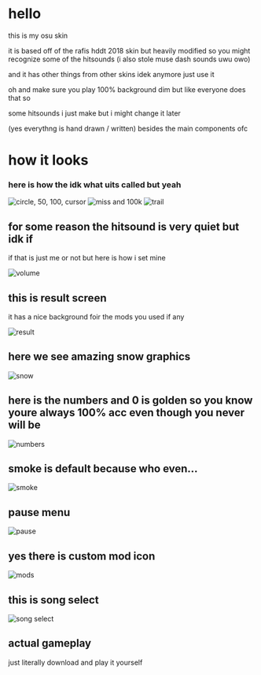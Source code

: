 # hello
this is my osu skin

it is based off of the rafis hddt 2018 skin but heavily modified so you might recognize some of the hitsounds (i also stole muse dash sounds uwu owo)

and it has other things from other skins idek anymore just use it

oh and make sure you play 100% background dim but like everyone does that so

some hitsounds i just make but i might change it later

(yes everythng is hand drawn / written) besides the main components ofc

# how it looks

### here is how the idk what uits called but yeah
![circle, 50, 100, cursor](https://github.com/cpuQ/skin/blob/main/2023-02-01%2017.28.28.png)
![miss and 100k](https://github.com/cpuQ/skin/blob/main/2023-02-01%2017.28.17.png)
![trail](https://github.com/cpuQ/skin/blob/main/2023-02-01%2017.58.55.png)

## for some reason the hitsound is very quiet but idk if
if that is just me or not but here is how i set mine

![volume](https://github.com/cpuQ/skin/blob/main/2023-02-01%2017.27.25.png)

## this is result screen
it has a nice background foir the mods you used if any

![result](https://github.com/cpuQ/skin/blob/main/2023-02-01%2017.43.35.png)

## here we see amazing snow graphics
![snow](https://github.com/cpuQ/skin/blob/main/2023-02-01%2017.27.35.png)

## here is the numbers and 0 is golden so you know youre always 100% acc even though you never will be
![numbers](https://github.com/cpuQ/skin/blob/main/2023-02-01%2017.29.06.png)

## smoke is default because who even...
![smoke](https://github.com/cpuQ/skin/blob/main/2023-02-01%2017.43.43.png)

## pause menu
![pause](https://github.com/cpuQ/skin/blob/main/2023-02-01%2017.47.39.png)

## yes there is custom mod icon
![mods](https://github.com/cpuQ/skin/blob/main/2023-02-01%2017.47.58.png)

## this is song select
![song select](https://github.com/cpuQ/skin/blob/main/2023-02-01%2017.51.35.png)

## actual gameplay
just literally download and play it yourself
